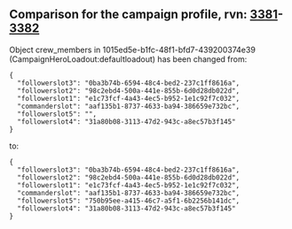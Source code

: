 ## Comparison for the campaign profile, rvn: [3381](https://github.com/PRO100KatYT/FortniteProfileRevisions/tree/main/profiles/campaign/3381%20campaign.json)-[3382](https://github.com/PRO100KatYT/FortniteProfileRevisions/tree/main/profiles/campaign/3382%20campaign.json)

Object crew_members in 1015ed5e-b1fc-48f1-bfd7-439200374e39 (CampaignHeroLoadout:defaultloadout) has been changed from:

```
{
  "followerslot3": "0ba3b74b-6594-48c4-bed2-237c1ff8616a",
  "followerslot2": "98c2ebd4-500a-441e-855b-6d0d28db022d",
  "followerslot1": "e1c73fcf-4a43-4ec5-b952-1e1c92f7c032",
  "commanderslot": "aaf135b1-8737-4633-ba94-386659e732bc",
  "followerslot5": "",
  "followerslot4": "31a80b08-3113-47d2-943c-a8ec57b3f145"
}
```

to:

```
{
  "followerslot3": "0ba3b74b-6594-48c4-bed2-237c1ff8616a",
  "followerslot2": "98c2ebd4-500a-441e-855b-6d0d28db022d",
  "followerslot1": "e1c73fcf-4a43-4ec5-b952-1e1c92f7c032",
  "commanderslot": "aaf135b1-8737-4633-ba94-386659e732bc",
  "followerslot5": "750b95ee-a415-46c7-a5f1-6b2256b141dc",
  "followerslot4": "31a80b08-3113-47d2-943c-a8ec57b3f145"
}
```

<br><br>
